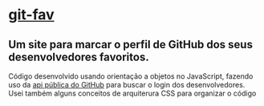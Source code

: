 # [git-fav](https://antoniodebrito.github.io/git-fav/)
Um site para marcar o perfil de GitHub dos seus desenvolvedores favoritos.
--- 
Código desenvolvido usando orientação a objetos no JavaScript, fazendo uso da [api pública do GitHub](api.github.com/users/) para buscar o login dos desenvolvedores.
Usei também alguns conceitos de arquiterura CSS para organizar o código


